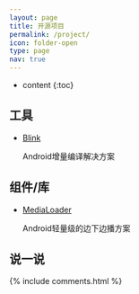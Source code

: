```yaml
---
layout: page
title: 开源项目
permalink: /project/
icon: folder-open
type: page
nav: true
---
```


* content
{:toc}

## 工具

* [Blink](https://github.com/MelonTeam/Blink)

    Android增量编译解决方案

## 组件/库

* [MediaLoader](https://github.com/MelonTeam/MediaLoader)

    Android轻量级的边下边播方案

## 说一说

{% include comments.html %}
